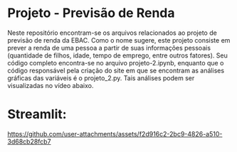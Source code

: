 # Projeto - Previsão de Renda

Neste repositório encontram-se os arquivos relacionados ao projeto de previsão de renda da EBAC. Como o nome sugere, este projeto consiste em prever a renda de uma pessoa a partir de suas informações pessoais (quantidade de filhos, idade, tempo de emprego, entre outros fatores). Seu código completo encontra-se no arquivo projeto-2.ipynb, enquanto que o código responsável pela criação do site em que se encontram as análises gráficas das variáveis é o projeto_2.py. Tais análises podem ser visualizadas no vídeo abaixo.

# Streamlit:

https://github.com/user-attachments/assets/f2d916c2-2bc9-4826-a510-3d68cb28fcb7

